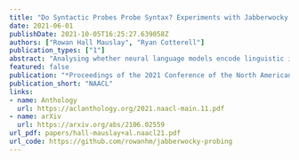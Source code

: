 ```yaml
---
title: "Do Syntactic Probes Probe Syntax? Experiments with Jabberwocky Probing"
date: 2021-06-01
publishDate: 2021-10-05T16:25:27.639058Z
authors: ["Rowan Hall Mauslay", "Ryan Cotterell"]
publication_types: ["1"]
abstract: "Analysing whether neural language models encode linguistic information has become popular in NLP. One method of doing so, which is frequently cited to support the claim that models like BERT encode syntax, is called probing; probes are small supervised models trained to extract linguistic information from another model's output. If a probe is able to predict a particular structure, it is argued that the model whose output it is trained on must have implicitly learnt to encode it. However, drawing a generalisation about a model's linguistic knowledge about a specific phenomena based on what a probe is able to learn may be problematic: in this work, we show that semantic cues in training data means that syntactic probes do not properly isolate syntax. We generate a new corpus of semantically nonsensical but syntactically well-formed Jabberwocky sentences, which we use to evaluate two probes trained on normal data. We train the probes on several popular language models (BERT, GPT-2, and RoBERTa), and find that in all settings they perform worse when evaluated on these data, for one probe by an average of 15.4 UUAS points absolute. Although in most cases they still outperform the baselines, their lead is reduced substantially, e.g. by 53% in the case of BERT for one probe. This begs the question: what empirical scores constitute knowing syntax?"
featured: false
publication: "*Proceedings of the 2021 Conference of the North American Chapter of the Association for Computational Linguistics: Human Language Technologies*"
publication_short: "NAACL"
links:
- name: Anthology
  url: https://aclanthology.org/2021.naacl-main.11.pdf
- name: arXiv
  url: https://arxiv.org/abs/2106.02559
url_pdf: papers/hall-mauslay+al.naacl21.pdf
url_code: https://github.com/rowanhm/jabberwocky-probing
---
```



